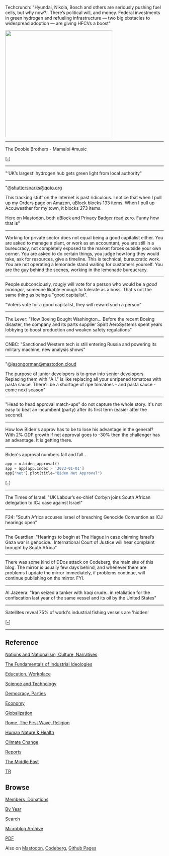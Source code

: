 
Techcrunch: "Hyundai, Nikola, Bosch and others are seriously pushing
fuel cells, but why now?.. There’s political will, and money. Federal
investments in green hydrogen and refueling infrastructure — two big
obstacles to widespread adoption — are giving HFCVs a boost"

<img width='340' src='https://techcrunch.com/wp-content/uploads/2024/01/GettyImages-1924049799.jpg?w=400&crop=1'/> 

---

The Doobie Brothers - Mamaloi \#music

[[-]](https://youtu.be/KPeH5yUth18?t=7)

---

"‘UK’s largest’ hydrogen hub gets green light from local authority"

---

"@shuttersparks@qoto.org

This tracking stuff on the Internet is past ridiculous. I notice that
when I pull up my Orders page on Amazon, uBlock blocks 133 items. When
I pull up Accuweather for my town, it blocks 273 items.

Here on Mastodon, both uBlock and Privacy Badger read zero. Funny how
that is"

---

Working for private sector does not equal being a good capitalist
either.  You are asked to manage a plant, or work as an accountant, you
are still in a bureucracy, not completely exposed to the market forces
outside your own corner. You are asked to do certain things, you judge
how long they would take, ask for resources, give a timeline. This is
technical, bureucratic work. You are not operating a lemonade stand
waiting for customers yourself. You are the guy behind the scenes,
working in the lemonade bureucracy.

---

People subconciously, rougly will vote for a person who would be a
*good manager*, someone likable enough to tolerate as a boss. That's
not the same thing as being a "good capitalist".

"Voters vote for a good capitalist, they will reward such a person"

---

The Lever: "How Boeing Bought Washington... Before the recent Boeing
disaster, the company and its parts supplier Spirit AeroSystems spent
years lobbying to boost production and weaken safety regulations"

---

CNBC: "Sanctioned Western tech is still entering Russia and powering
its military machine, new analysis shows"

---

"@jasongorman@mastodon.cloud

The purpose of junior developers is to grow into senior
developers. Replacing them with "A.I." is like replacing all your
unripened tomatoes with pasta sauce. There'll be a shortage of ripe
tomatoes - and pasta sauce - come next season"

---

"Head to head approval match-ups" do not capture the whole story. It's
not easy to beat an incumbent (party) after its first term (easier
after the second).

---

How low Biden's approv has to be to lose his advantage in the general?
With 2% GDP growth if net approval goes to -30% then the challenger has
an advantage. It is getting there.

---

Biden's approval numbers fall and fall.. 

```python
app = u.biden_approval()
app = app[app.index > '2023-01-01']
app['net'].plot(title="Biden Net Approval")
```

[[-]](https://cdn.fosstodon.org/media_attachments/files/111/729/962/039/199/002/original/836d1571b5cf9755.jpg)

---

The Times of Israel: "UK Labour’s ex-chief Corbyn joins South African
delegation to ICJ case against Israel"

---

F24: "South Africa accuses Israel of breaching Genocide Convention as
ICJ hearings open"

--- 

The Guardian: "Hearings to begin at The Hague in case claiming
Israel’s Gaza war is genocide.. International Court of Justice will
hear complaint brought by South Africa"

---

There was some kind of DDos attack on Codeberg, the main site of this
blog. The mirror is usually few days behind, and whenever there are
problems I update the mirror immediately, if problems continue, will
continue publishing on the mirror. FYI.

---

Al Jazeera: "Iran seized a tanker with Iraqi crude.. in retaliation
for the confiscation last year of the same vessel and its oil by the
United States"

---

Satellites reveal 75% of world's industrial fishing vessels are 'hidden'

[[-]](https://www.space.com/satellites-industrial-fishing-vessels-hidden)

---

## Reference

[Nations and Nationalism, Culture, Narratives](0119/2013/02/nations-and-nationalism.html)

[The Fundamentals of Industrial Ideologies](0119/2011/04/fundamentals-of-industrial-ideologies.html)

[Education, Workplace](0119/2017/09/education-workplace.html)

[Science and Technology](0119/2018/09/science-technology.html)

[Democracy, Parties](0119/2016/11/democracy.html)

[Economy](2021/01/economy.html)

[Globalization](0119/2018/09/globalization.html)

[Rome, The First Wave, Religion](0119/2017/12/rome.html)

[Human Nature & Health](2020/07/human-nature.html)

[Climate Change](2022/01/climate.html)

[Reports](2021/01/reports.html)

[The Middle East](0119/2019/07/middleeast.html)

[TR](../tr/index.html)

## Browse

[Members, Donations](2022/08/members.html)

[By Year](years.html)

[Search](search.html)

[Microblog Archive](mbl/index.html)

[PDF](https://drive.google.com/uc?export=view&id=1FSi-1MnqXVq_PVTEXzzflwN8-7h92N_R)

Also on 
[Mastodon](https://fosstodon.org/@muratk5n),
[Codeberg](https://muratk5n.codeberg.page/en/),
[Github Pages](https://muratk5n.github.io/thirdwave/en/)

